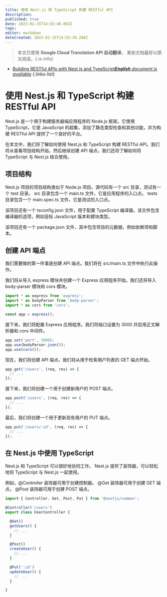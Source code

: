 ```yaml
---
title: 使用 Nest.js 和 TypeScript 构建 RESTful API
description: 
published: true
date: 2023-02-15T14:55:40.863Z
tags: 
editor: markdown
dateCreated: 2023-02-15T14:55:39.208Z
---
```


> 本文已使用 **Google Cloud Translation API 自动翻译**。
某些文档最好以原文阅读。{.is-info}



- [Building RESTful APIs with Nest.js and TypeScript***English** document is available*](/en/Knowledge-base/TypeScript/building-restful-apis-with-nest-js-and-typescript)
{.links-list}


# 使用 Nest.js 和 TypeScript 构建 RESTful API

Nest.js 是一个用于构建服务器端应用程序的 Node.js 框架。它使用 TypeScript，它是 JavaScript 的超集，添加了静态类型检查和其他功能，并为构建 RESTful API 提供了一个良好的平台。

在本文中，我们将了解如何使用 Nest.js 和 TypeScript 构建 RESTful API。我们将从查看项目结构开始，然后继续创建 API 端点。我们还将了解如何将 TypeScript 与 Nest.js 结合使用。

## 项目结构

Nest.js 项目的项目结构类似于 Node.js 项目。源代码有一个 src 目录，测试有一个 test 目录。 src 目录包含一个 main.ts 文件，它是应用程序的入口点。 tests 目录包含一个 main.spec.ts 文件，它是测试的入口点。

该项目还有一个 tsconfig.json 文件，用于配置 TypeScript 编译器。该文件包含编译器的选项，例如目标 JavaScript 版本和模块类型。

该项目还有一个 package.json 文件，其中包含项目的元数据，例如依赖项和脚本。

## 创建 API 端点

我们需要做的第一件事是创建 API 端点。我们将在 src/main.ts 文件中执行此操作。

我们将从导入 express 模块并创建一个 Express 应用程序开始。我们还将导入 body-parser 模块和 cors 模块。

```javascript
import * as express from 'express';
import * as bodyParser from 'body-parser';
import * as cors from 'cors';

const app = express();
```

接下来，我们将配置 Express 应用程序。我们将端口设置为 3000 并启用正文解析器和 cors 中间件。

```javascript
app.set('port', 3000);
app.use(bodyParser.json());
app.use(cors());
```

现在，我们将创建 API 端点。我们将从用于检索用户列表的 GET 端点开始。

```javascript
app.get('/users', (req, res) => {
  // ...
});
```

接下来，我们将创建一个用于创建新用户的 POST 端点。

```javascript
app.post('/users', (req, res) => {
  // ...
});
```

最后，我们将创建一个用于更新现有用户的 PUT 端点。

```javascript
app.put('/users/:id', (req, res) => {
  // ...
});
```

## 在 Nest.js 中使用 TypeScript

Nest.js 和 TypeScript 可以很好地协同工作。 Nest.js 提供了装饰器，可以轻松地将 TypeScript 与 Nest.js 一起使用。

例如，@Controller 装饰器可用于创建控制器。 @Get 装饰器可用于创建 GET 端点。 @Post 装饰器可用于创建 POST 端点。

```typescript
import { Controller, Get, Post, Put } from '@nestjs/common';

@Controller('/users')
export class UserController {

  @Get()
  getUsers() {
    // ...
  }

  @Post()
  createUser() {
    // ...
  }

  @Put(':id')
  updateUser() {
    // ...
  }

}
```